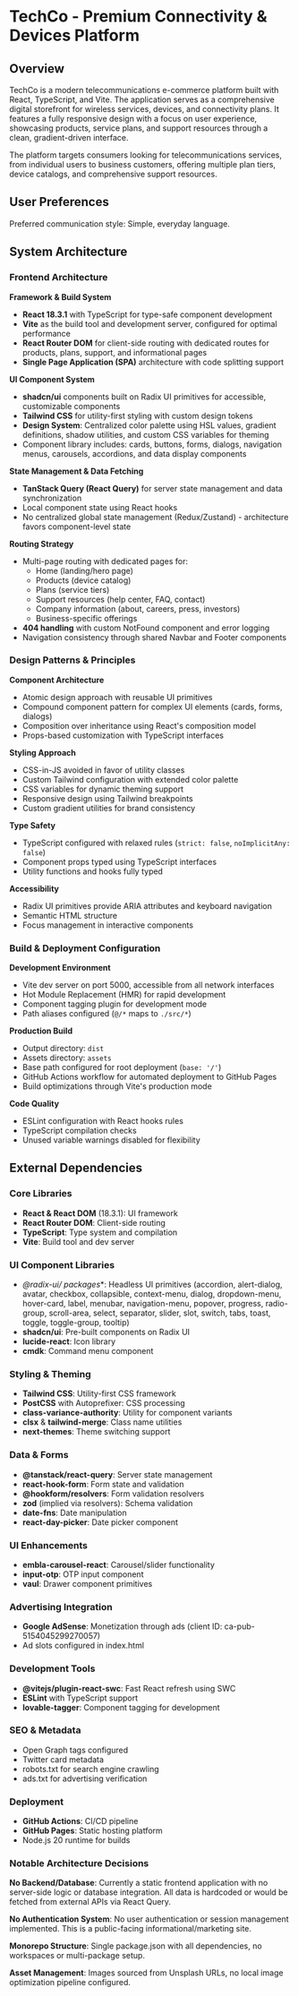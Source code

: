 # TechCo - Premium Connectivity & Devices Platform

## Overview

TechCo is a modern telecommunications e-commerce platform built with React, TypeScript, and Vite. The application serves as a comprehensive digital storefront for wireless services, devices, and connectivity plans. It features a fully responsive design with a focus on user experience, showcasing products, service plans, and support resources through a clean, gradient-driven interface.

The platform targets consumers looking for telecommunications services, from individual users to business customers, offering multiple plan tiers, device catalogs, and comprehensive support resources.

## User Preferences

Preferred communication style: Simple, everyday language.

## System Architecture

### Frontend Architecture

**Framework & Build System**
- **React 18.3.1** with TypeScript for type-safe component development
- **Vite** as the build tool and development server, configured for optimal performance
- **React Router DOM** for client-side routing with dedicated routes for products, plans, support, and informational pages
- **Single Page Application (SPA)** architecture with code splitting support

**UI Component System**
- **shadcn/ui** components built on Radix UI primitives for accessible, customizable components
- **Tailwind CSS** for utility-first styling with custom design tokens
- **Design System**: Centralized color palette using HSL values, gradient definitions, shadow utilities, and custom CSS variables for theming
- Component library includes: cards, buttons, forms, dialogs, navigation menus, carousels, accordions, and data display components

**State Management & Data Fetching**
- **TanStack Query (React Query)** for server state management and data synchronization
- Local component state using React hooks
- No centralized global state management (Redux/Zustand) - architecture favors component-level state

**Routing Strategy**
- Multi-page routing with dedicated pages for:
  - Home (landing/hero page)
  - Products (device catalog)
  - Plans (service tiers)
  - Support resources (help center, FAQ, contact)
  - Company information (about, careers, press, investors)
  - Business-specific offerings
- **404 handling** with custom NotFound component and error logging
- Navigation consistency through shared Navbar and Footer components

### Design Patterns & Principles

**Component Architecture**
- Atomic design approach with reusable UI primitives
- Compound component pattern for complex UI elements (cards, forms, dialogs)
- Composition over inheritance using React's composition model
- Props-based customization with TypeScript interfaces

**Styling Approach**
- CSS-in-JS avoided in favor of utility classes
- Custom Tailwind configuration with extended color palette
- CSS variables for dynamic theming support
- Responsive design using Tailwind breakpoints
- Custom gradient utilities for brand consistency

**Type Safety**
- TypeScript configured with relaxed rules (`strict: false`, `noImplicitAny: false`)
- Component props typed using TypeScript interfaces
- Utility functions and hooks fully typed

**Accessibility**
- Radix UI primitives provide ARIA attributes and keyboard navigation
- Semantic HTML structure
- Focus management in interactive components

### Build & Deployment Configuration

**Development Environment**
- Vite dev server on port 5000, accessible from all network interfaces
- Hot Module Replacement (HMR) for rapid development
- Component tagging plugin for development mode
- Path aliases configured (`@/*` maps to `./src/*`)

**Production Build**
- Output directory: `dist`
- Assets directory: `assets`
- Base path configured for root deployment (`base: '/'`)
- GitHub Actions workflow for automated deployment to GitHub Pages
- Build optimizations through Vite's production mode

**Code Quality**
- ESLint configuration with React hooks rules
- TypeScript compilation checks
- Unused variable warnings disabled for flexibility

## External Dependencies

### Core Libraries
- **React & React DOM** (18.3.1): UI framework
- **React Router DOM**: Client-side routing
- **TypeScript**: Type system and compilation
- **Vite**: Build tool and dev server

### UI Component Libraries
- **@radix-ui/* packages**: Headless UI primitives (accordion, alert-dialog, avatar, checkbox, collapsible, context-menu, dialog, dropdown-menu, hover-card, label, menubar, navigation-menu, popover, progress, radio-group, scroll-area, select, separator, slider, slot, switch, tabs, toast, toggle, toggle-group, tooltip)
- **shadcn/ui**: Pre-built components on Radix UI
- **lucide-react**: Icon library
- **cmdk**: Command menu component

### Styling & Theming
- **Tailwind CSS**: Utility-first CSS framework
- **PostCSS** with Autoprefixer: CSS processing
- **class-variance-authority**: Utility for component variants
- **clsx** & **tailwind-merge**: Class name utilities
- **next-themes**: Theme switching support

### Data & Forms
- **@tanstack/react-query**: Server state management
- **react-hook-form**: Form state and validation
- **@hookform/resolvers**: Form validation resolvers
- **zod** (implied via resolvers): Schema validation
- **date-fns**: Date manipulation
- **react-day-picker**: Date picker component

### UI Enhancements
- **embla-carousel-react**: Carousel/slider functionality
- **input-otp**: OTP input component
- **vaul**: Drawer component primitives

### Advertising Integration
- **Google AdSense**: Monetization through ads (client ID: ca-pub-5154045299270057)
- Ad slots configured in index.html

### Development Tools
- **@vitejs/plugin-react-swc**: Fast React refresh using SWC
- **ESLint** with TypeScript support
- **lovable-tagger**: Component tagging for development

### SEO & Metadata
- Open Graph tags configured
- Twitter card metadata
- robots.txt for search engine crawling
- ads.txt for advertising verification

### Deployment
- **GitHub Actions**: CI/CD pipeline
- **GitHub Pages**: Static hosting platform
- Node.js 20 runtime for builds

### Notable Architecture Decisions

**No Backend/Database**: Currently a static frontend application with no server-side logic or database integration. All data is hardcoded or would be fetched from external APIs via React Query.

**No Authentication System**: No user authentication or session management implemented. This is a public-facing informational/marketing site.

**Monorepo Structure**: Single package.json with all dependencies, no workspaces or multi-package setup.

**Asset Management**: Images sourced from Unsplash URLs, no local image optimization pipeline configured.